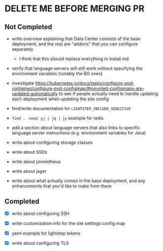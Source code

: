 # DELETE ME BEFORE MERGING PR

## Not Completed

- write overview explaining that Data Center consists of the base deployment, and the rest are "addons" that you can configure separately

  - I think that this should replace everything in install.md

- verify that language servers will still work without specifying the environment variables (notably the BG ones)

- investigate https://kubernetes.io/docs/tasks/configure-pod-container/configure-pod-configmap/#mounted-configmaps-are-updated-automatically to see if people actually need to handle updating each deployment when updating the site config

- find/write documentation for `LIGHTSTEP_INCLUDE_SENSITIVE`

- `find . -exec yj | jq | jy` example for redis

- add a section about language servers that also links to specific language server instructions (e.g. environment variables for Java)

- write about configuring storage classes

- write about SSDs

- write about prometheus

- write about jager

- write about what actually comes in the base deployment, and any enhancements that you'd like to make from there

## Completed

- [x] write about configuring SSH

- [x] write customization info for the site settings config map

- [x] yaml example for lightstep tokens

- [x] write about configuring TLS
